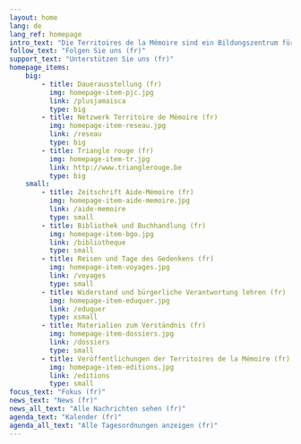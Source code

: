 ```yaml
---
layout: home
lang: de
lang_ref: homepage
intro_text: "Die Territoires de la Mémoire sind ein Bildungszentrum für Widerstand und bürgerliche Verantwortung. Um mit Kindern, Jugendlichen und Erwachsenen Gedächtnisarbeit zu leisten, entwickelt der Verein verschiedene Initiativen, die die Vergangenheit vermitteln und die Beteiligung aller am Aufbau einer demokratischen Gesellschaft als Garant der Grundfreiheiten fördern sollen."
follow_text: "Folgen Sie uns (fr)"
support_text: "Unterstützen Sie uns (fr)"
homepage_items:
    big:
        - title: Dauerausstellung (fr)
          img: homepage-item-pjc.jpg
          link: /plusjamaisca
          type: big
        - title: Netzwerk Territoire de Mémoire (fr)
          img: homepage-item-reseau.jpg
          link: /reseau
          type: big
        - title: Triangle rouge (fr)
          img: homepage-item-tr.jpg
          link: http://www.trianglerouge.be
          type: big
    small:
        - title: Zeitschrift Aide-Mémoire (fr)
          img: homepage-item-aide-memoire.jpg
          link: /aide-memoire
          type: small
        - title: Bibliothek und Buchhandlung (fr)
          img: homepage-item-bgo.jpg
          link: /bibliotheque
          type: small
        - title: Reisen und Tage des Gedenkens (fr)
          img: homepage-item-voyages.jpg
          link: /voyages
          type: small
        - title: Widerstand und bürgerliche Verantwortung lehren (fr)
          img: homepage-item-eduquer.jpg
          link: /eduquer
          type: xsmall
        - title: Materialien zum Verständnis (fr)
          img: homepage-item-dossiers.jpg
          link: /dossiers
          type: small
        - title: Veröffentlichungen der Territoires de la Mémoire (fr)
          img: homepage-item-editions.jpg
          link: /editions
          type: small
focus_text: "Fokus (fr)"
news_text: "News (fr)"
news_all_text: "Alle Nachrichten sehen (fr)"
agenda_text: "Kalender (fr)"
agenda_all_text: "Alle Tagesordnungen anzeigen (fr)"
---
```

